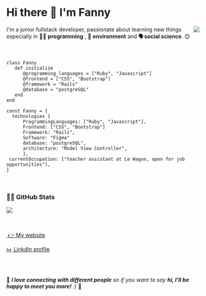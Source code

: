 <h1>Hi there 👋 I'm Fanny</h1>

<img align="right" src="https://media.giphy.com/media/2xPPojqe3mraUXS6dk/giphy.gif" />
I'm a junior fullstack developer, passionate about learning new things especially in 👩‍💻 <strong>programming</strong> , 🌳 <strong>environment</strong> and 🗣<strong>social science</strong>. 😊 

<br>
<br>
<br>

```
class Fanny
   def initialize
      @programming_languages = ["Ruby", "Javascript"]
      @frontend = ["CSS", "Bootstrap"]
      @framework = "Rails"
      @database = "postgreSQL"
   end
end
```

```
const Fanny = {
  technologies {
      ProgrammingLanguages: ["Ruby", "Javascript"],
      Frontend: ["CSS", "Bootstrap"]
      Framework: "Rails",
      Software: "Figma"
      database: "postgreSQL",
      architecture: "Model View Controller",
      },
 currentOccupation: ["teacher assistant at Le Wagon, open for job opportunities"],
}
```
<br>
<h3>👩‍💻 GitHub Stats</h3>

<a href="https://github.com/fannyibz">
  <img align="center" src="https://github-readme-stats.vercel.app/api?username=fannyibz&theme=dark&show_icons=true" />
</a>

<br>
<br>

<br>
<p align="left">
<a href="http://www.fanny-ibanez.fr" target="blank"><img align="center">
   👉 My website
</a>
</p>

<p align="left">
<a href="https://linkedin.com/in/https://www.linkedin.com/in/fanny-ibanez/" target="blank"><img align="center" src="https://upload.wikimedia.org/wikipedia/commons/c/ca/LinkedIn_logo_initials.png" alt="https://www.linkedin.com/in/fanny-ibanez/" height="15" width="15" />       LinkdIn profile</a>
</p>


<br>
<br>

🌟 <em><b>I love connecting with different people</b> so if you want to say <b>hi, I'll be happy to meet you more!</b> :)</em> 🌟
<!--
**fannyibz/fannyibz** is a ✨ _special_ ✨ repository because its `README.md` (this file) appears on your GitHub profile.



